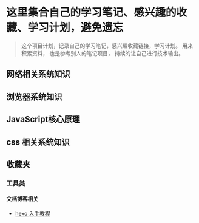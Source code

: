 # 这里集合自己的学习笔记、感兴趣的收藏、学习计划，避免遗忘

> 这个项目计划，记录自己的学习笔记，感兴趣收藏链接，学习计划。 用来积累资料， 也是参考别人的笔记项目， 持续的让自己进行技术输出。

## 网络相关系统知识

## 浏览器系统知识

## JavaScript核心原理

## css 相关系统知识

## 收藏夹 

### 工具类

#### 文档博客相关

* [hexo 入手教程](https://oakland.github.io/tags/hexo/)
